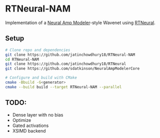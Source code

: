 # RTNeural-NAM

Implementation of a [Neural Amp Modeler](https://github.com/sdatkinson/NeuralAmpModelerCore)-style Wavenet
using [RTNeural](https://github.com/jatinchowdhury18/RTNeural).

## Setup

```bash
# Clone repo and dependencies
git clone https://github.com/jatinchowdhury18/RTNeural-NAM
cd RTNeural-NAM
git clone https://github.com/jatinchowdhury18/RTNeural
git clone https://github.com/sdatkinson/NeuralAmpModelerCore

# Configure and build with CMake
cmake -Bbuild -G<generator>
cmake --build build --target RTNeural-NAM --parallel
```

## TODO: 
- Dense layer with no bias
- Optimize
- Gated activations
- XSIMD backend
